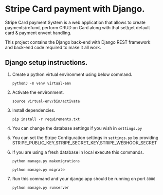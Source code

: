 

# Stripe Card payment with Django.

Stripe Card payment System is a web application that allows to create payments/refund, perform CRUD on Card along with that set/get default card & payment envent handling.


This project contains the Django back-end with Django REST framework and back-end code required to make it all work.





## Django setup instructions.



1. Create a python virtual environment using below command.

   `python3 -m venv virtual-env`

2. Activate the environment.

   `source virtual-env/bin/activate`

3. Install dependencies.

   `pip install -r requirements.txt`

4. You can change the database settings if you wish in `settings.py`


5. You can set the Stripe Configuration settings in `settings.py` by providing STRIPE_PUBLIC_KEY,STRIPE_SECRET_KEY,STRIPE_WEBHOOK_SECRET


6. If you are using a fresh database in local execute this commands.

   `python manage.py makemigrations `

   `python manage.py migrate`

7. Run this command and your django app should be running on port `8000`

   `python manage.py runserver`
